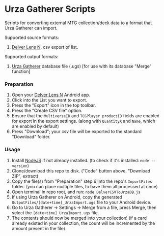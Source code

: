 # Urza Gatherer Scripts

Scripts for converting external MTG collection/deck data to a format that Urza Gatherer can import.

Supported source formats:
1) [Delver Lens N](https://play.google.com/store/apps/details?id=delverlab.delverlens), csv export of list.

Supported output formats:
1) [Urza Gatherer](https://www.urzagatherer.com) database file (.ugs) [for use with its database "Merge" function]

### Preparation

1) Open your [Delver Lens N](https://play.google.com/store/apps/details?id=delverlab.delverlens) Android app.
2) Click into the List you want to export.
3) Press the "Export" icon in the top toolbar.
4) Press the "Create CSV file" option.
5) Ensure that the `MultiverseID` and `TCGPlayer productID` fields are enabled for export in the export settings. (along with `QuantityX` and `Name`, which are enabled by default)
6) Press "Download"; your csv file will be exported to the standard "Download" folder.

### Usage

1) Install [NodeJS](https://nodejs.org/en/download) if not already installed. (to check if it's installed: `node --version`)
2) Clone/download this repo to disk. ("Code" button above, "Download ZIP", extract)
3) Copy the file(s) from "Preparation" step 6 into the repo's `ImportFiles` folder. (you can place multiple files, to have them all processed at once)
4) Open terminal in repo root, and run: `node DelverCSVToUrzaDB.js`
5) If using Urza Gatherer on Android, copy the generated `OutputFiles/[date+time]_UrzaImport.ugs` file to your Android device.
6) Go to Urza Gatherer -> Settings -> Merge from a file, press Merge, then select the `[date+time]_UrzaImport.ugs` file.
7) The contents should now be merged into your collection! (if a card already existed in your collection, the count will be incremented by the amount present in the file)